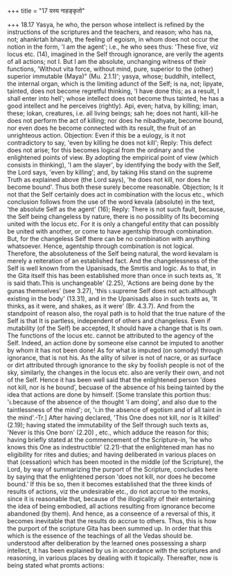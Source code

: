 +++
title = "17 यस्य नाहङ्कृतो"

+++
18.17 Yasya, he who, the person whose intellect is refined by the
instructions of the scriptures and the teachers, and reason; who has na,
not; ahankrtah bhavah, the feeling of egoism, in whom does not occur the
notion in the form, 'I am the agent'; i.e., he who sees thus: 'These
five, viz locus etc. (14), imagined in the Self through ignorance, are
verily the agents of all actions; not I. But I am the absolute,
unchanging witness of their functions, 'Without vita force, without
mind, pure, superior to the (other) superior immutable (Maya)" (Mu.
2.1.1)'; yasya, whose; buddhih, intellect, the internal organ, which is
the limiting adunct of the Self; is na, not; lipyate, tainted, does not
become regretful thinking, 'I have done this; as a result, I shall enter
into hell'; whose intellect does not become thus tainted, he has a good
intellect and he perceives (rightly). Api, even; hatva, by killing;
iman, these; lokan, creatures, i.e. all living beings; sah he; does not
hanti, kill-he does not perform the act of killing; nor does he
nibadhyate, become bound, nor even does he become connected with its
result, the fruit of an unrighteous action. Objection: Even if this be a
eulogy, is it not contradictory to say, 'even by killing he does not
kill'; Reply: This defect does not arise; for this becomes logical from
the ordinary and the enlightened points of view. By adopting the
empirical point of view (which consists in thinking), 'I am the slayer',
by identifying the body with the Self, the Lord says, 'even by killing';
and, by taking His stand on the supreme Truth as explained above (the
Lord says), 'he does not kill, nor does he become bound'. Thus both
these surely become reasonable. Objection; Is it not that the Self
certainly does act in combination with the locus etc., which conclusion
follows from the use of the word kevala (absolute) in the text, 'the
absolute Self as the agent' (16); Reply: There is not such fault,
because, the Self being changeless by nature, there is no possiblity of
Its becoming united with the locus etc. For it is only a changeful
entity that can possibly be united with another, or come to have
agentship through combination. But, for the changeless Self there can be
no combination with anything whatsoever. Hence, agentship through
combination is not logical. Therefore, the absoluteness of the Self
being natural, the word kevalam is merely a reiteration of an
established fact. And the changelessness of the Self is well known from
the Upanisads, the Smrtis and logic. As to that, in the Gita itself this
has been established more than once in such texts as, 'It is said
that৷৷.This is unchangeable' (2.25), 'Actions are being done by the
gunas themselves' (see 3.27), 'this ৷৷.supreme Self does not
act৷৷.although existing in the body' (13.31), and in the Upanisads also
in such texts as, 'It thinks, as it were, and shakes, as it were' (Br.
4.3.7). And from the standpoint of reason also, the royal path is to
hold that the true nature of the Self is that It is partless,
independent of others and changeless. Even if mutability (of the Self)
be accepted, It should have a change that is Its own. The functions of
the locus etc. cannot be attributed to the agency of the Self. Indeed,
an action done by someone else cannot be imputed to another by whom it
has not been done! As for what is imputed (on somody) through ignorance,
that is not his. As the ality of silver is not of nacre, or as surface
or dirt attributed through ignorance to the sky by foolish people is not
of the sky, similarly, the changes in the locus etc. also are verily
their own, and not of the Self. Hence it has been well said that the
enlightened person 'does not kill, nor is he bound', becuase of the
absence of his being tainted by the idea that actions are done by
himself. \[Some translate this portion thus: '৷৷.because of the absence
of the thought 'I am doing', and also due to the taintlessness of the
mind'; or, '৷৷.in the absence of egotism and of all taint in the
mind'.-Tr.\] After having declared, 'This One does not kill, nor is It
killed' (2.19); having stated the immutability of the Self through such
texts as, 'Never is this One born' (2.20) , etc., which adduce the
reason for this; having briefly stated at the commencement of the
Scripture-in, 'he who knows this One as indestructible' (2.21)-that the
enlightened man has no eligibility for rites and duties; and having
deliberated in various places on that (cessation) which has been mooted
in the middle (of the Scripture), the Lord, by way of summarizing the
purport of the Scripture, concludes here by saying that the enlightened
person 'does not kill, nor does he become bound.' If this be so, then it
becomes established that the three kinds of results of actions, viz the
undesirable etc., do not accrue to the monks, since it is reasonable
that, because of the illogicality of their entertaining the idea of
being embodied, all actions resulting from ignorance become abandoned
(by them). And hence, as a conseence of a reversal of this, it becomes
inevitable that the results do accrue to others. Thus, this is how the
purport of the scripture Gita has been summed up. In order that this
which is the essence of the teachings of all the Vedas should be.
understood after deliberation by the learned ones possessing a sharp
intellect, it has been explained by us in accordance with the scriptures
and reasoning, in various places by dealing with it topically.
Thereafter, now is being stated what promts actions:
